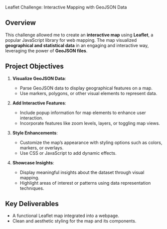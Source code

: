 
 Leaflet Challenge: Interactive Mapping with GeoJSON Data

## Overview
This challenge allowed me to create an **interactive map** using **Leaflet**, a popular JavaScript library for web mapping. The map visualized **geographical and statistical data** in an engaging and interactive way, leveraging the power of **GeoJSON files**.

## Project Objectives
1. **Visualize GeoJSON Data**:
   - Parse GeoJSON data to display geographical features on a map.
   - Use markers, polygons, or other visual elements to represent data.

2. **Add Interactive Features**:
   - Include popup information for map elements to enhance user interaction.
   - Incorporate features like zoom levels, layers, or toggling map views.

3. **Style Enhancements**:
   - Customize the map’s appearance with styling options such as colors, markers, or overlays.
   - Use CSS or JavaScript to add dynamic effects.

4. **Showcase Insights**:
   - Display meaningful insights about the dataset through visual mapping.
   - Highlight areas of interest or patterns using data representation techniques.

## Key Deliverables
- A functional Leaflet map integrated into a webpage.
- Clean and aesthetic styling for the map and its components.



